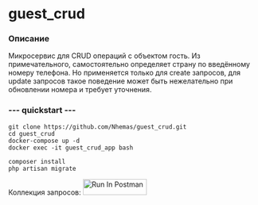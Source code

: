 # guest_crud

### Описание

Микросервис для CRUD операций с объектом гость.
Из примечательного, самостоятельно определяет страну по введённому номеру телефона. Но применяется только для create запросов, для update запросов такое поведение может быть нежелательно при обновлении номера и требует уточнения.  

### --- quickstart ---
    git clone https://github.com/Nhemas/guest_crud.git
    cd guest_crud
    docker-compose up -d
    docker exec -it guest_crud_app bash

    composer install
    php artisan migrate

Коллекция запросов: 
[<img src="https://run.pstmn.io/button.svg" alt="Run In Postman" style="width: 128px; height: 32px;">](https://app.getpostman.com/run-collection/20998342-dc3a21f9-f051-4622-80f9-28919f9e1f75?action=collection%2Ffork&source=rip_markdown&collection-url=entityId%3D20998342-dc3a21f9-f051-4622-80f9-28919f9e1f75%26entityType%3Dcollection%26workspaceId%3D773b5df2-ca4a-4fdf-adbe-859f60c27a0b)

